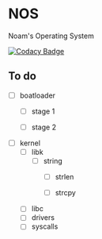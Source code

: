 # NOS

Noam's Operating System

[![Codacy Badge](https://api.codacy.com/project/badge/Grade/f643603f9fab4934b59a2421e029c323)](https://app.codacy.com/app/NHTHEBEST/NOS?utm_source=github.com&utm_medium=referral&utm_content=NEJC-Programing/NOS&utm_campaign=Badge_Grade_Dashboard)

## To do

-   [ ] boatloader
    -   [ ] stage 1
    -   [ ] stage 2
    
    
-   [ ] kernel
    -   [ ] libk
        -   [ ] string
            -   [ ] strlen
            -   [ ] strcpy


    -   [ ] libc
    -   [ ] drivers
    -   [ ] syscalls
